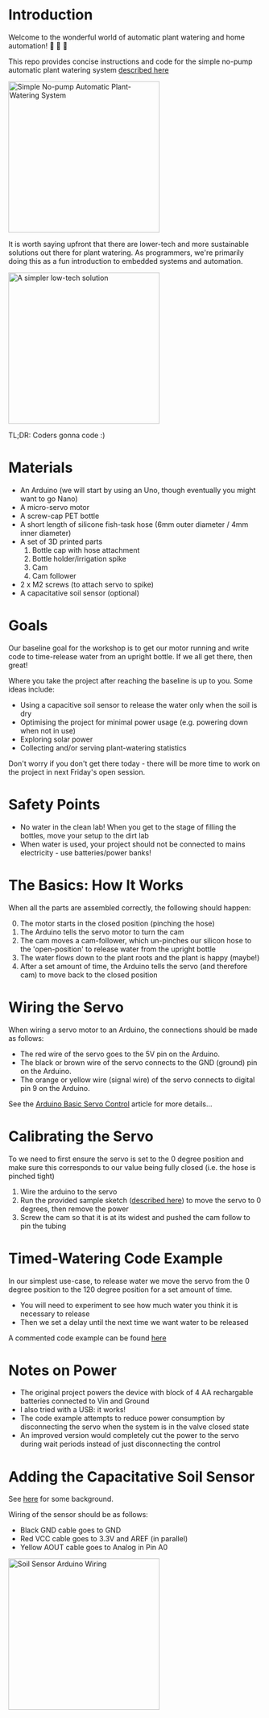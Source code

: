 # Introduction

Welcome to the wonderful world of automatic plant watering and home automation!  :palm_tree:  :palm_tree:  :palm_tree:

This repo provides concise instructions and code for the simple no-pump automatic plant watering system [described here](https://www.printables.com/model/43718-automatic-plant-watering-system-ultra-cheap)

<img src="https://media.printables.com/media/prints/43718/images/434527_67eb3612-adee-4225-bf60-efe7ccbdb286/thumbs/inside/1280x960/jpg/large_display_img_20201017_125324_43718.webp" alt="Simple No-pump Automatic Plant-Watering System" width="300"/>

It is worth saying upfront that there are lower-tech and more sustainable solutions out there for plant watering. As programmers, we're primarily doing this as a fun introduction to embedded systems and automation.

<img src="https://i.redd.it/d1gjdqbtxdb51.jpg" alt="A simpler low-tech solution" width="300"/>

TL;DR: Coders gonna code :)

# Materials

- An Arduino (we will start by using an Uno, though eventually you might want to go Nano)
- A micro-servo motor
- A screw-cap PET bottle
- A short length of silicone fish-task hose (6mm outer diameter / 4mm inner diameter)
- A set of 3D printed parts
	1. Bottle cap with hose attachment
	2. Bottle holder/irrigation spike
	3. Cam
	4. Cam follower
- 2 x M2 screws (to attach servo to spike)
- A capacitative soil sensor (optional)

# Goals

Our baseline goal for the workshop is to get our motor running and write code to time-release water from an upright bottle. If we all get there, then great!

Where you take the project after reaching the baseline is up to you. Some ideas include:
- Using a capacitive soil sensor to release the water only when the soil is dry
- Optimising the project for minimal power usage (e.g. powering down when not in use)
- Exploring solar power
- Collecting and/or serving plant-watering statistics

Don't worry if you don't get there today - there will be more time to work on the project in next Friday's open session.

# Safety Points

- No water in the clean lab! When you get to the stage of filling the bottles, move your setup to the dirt lab
- When water is used, your project should not be connected to mains electricity - use batteries/power banks!

# The Basics: How It Works

When all the parts are assembled correctly, the following should happen:

0. The motor starts in the closed position (pinching the hose)
1. The Arduino tells the servo motor to turn the cam
2. The cam moves a cam-follower, which un-pinches our silicon hose to the 'open-position' to release water from the upright bottle
3. The water flows down to the plant roots and the plant is happy (maybe!)
4. After a set amount of time, the Arduino tells the servo (and therefore cam) to move back to the closed position

# Wiring the Servo

When wiring a servo motor to an Arduino, the connections should be made as follows:
- The red wire of the servo goes to the 5V pin on the Arduino.
- The black or brown wire of the servo connects to the GND (ground) pin on the Arduino.
- The orange or yellow wire (signal wire) of the servo connects to digital pin 9 on the Arduino.

See the [Arduino Basic Servo Control](https://docs.arduino.cc/tutorials/generic/basic-servo-control/) article for more details...

# Calibrating the Servo

To
we need to first ensure the servo is set to the 0 degree position and make sure this corresponds to our value being fully closed (i.e. the hose is pinched tight)

1. Wire the arduino to the servo
2. Run the provided sample sketch ([described here](./code/servo_reset/servo_reset.ino)) to move the servo to 0 degrees, then remove the power
3. Screw the cam so that it is at its widest and pushed the cam follow to pin the tubing

# Timed-Watering Code Example

In our simplest use-case, to release water we move the servo from the 0 degree position to the 120 degree position for a set amount of time.

- You will need to experiment to see how much water you think it is necessary to release
- Then we set a delay until the next time we want water to be released

A commented code example can be found [here](./code/watering/watering.ino)

# Notes on Power

- The original project powers the device with block of 4 AA rechargable batteries connected to Vin and Ground
- I also tried with a USB: it works!
- The code example attempts to reduce power consumption by disconnecting the servo when the system is in the valve closed state
- An improved version would completely cut the power to the servo during wait periods instead of just disconnecting the control 

# Adding the Capacitative Soil Sensor

See [here](https://makersportal.com/blog/2020/5/26/capacitive-soil-moisture-calibration-with-arduino) for some background.

Wiring of the sensor should be as follows:
- Black GND cable goes to GND
- Red VCC cable goes to 3.3V and AREF (in parallel)
- Yellow AOUT cable goes to Analog in Pin A0

<img src="https://images.squarespace-cdn.com/content/v1/59b037304c0dbfb092fbe894/1590622711213-VD9LBEVQMX3CFYBCR0GG/cap_soil_sensor_arduino_wiring.png?format=2500w" alt="Soil Sensor Arduino Wiring" width="300"/>